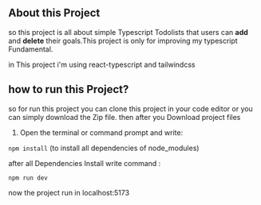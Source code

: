 ## About this Project

so this project is all about simple Typescript Todolists that users can **add** and **delete** their goals.This project is only for improving my typescript Fundamental.

in This project i'm using react-typescript and tailwindcss

## how to run this Project?

so for run this project you can clone this project in your code editor or you can simply download the Zip file.
then after you Download project files

1.  Open the terminal or command prompt and write:

`npm install` (to install all dependencies of node_modules)

after all Dependencies Install write command :

`npm run dev`

now the project run in localhost:5173
